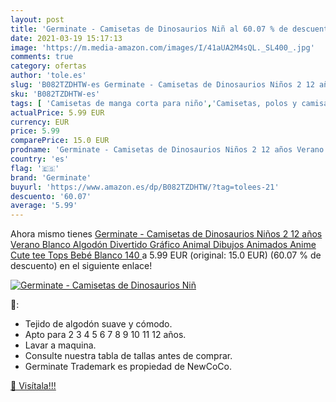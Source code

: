```yaml
---
layout: post
title: 'Germinate - Camisetas de Dinosaurios Niñ al 60.07 % de descuento'
date: 2021-03-19 15:17:13
image: 'https://m.media-amazon.com/images/I/41aUA2M4sQL._SL400_.jpg'
comments: true
category: ofertas
author: 'tole.es'
slug: 'B082TZDHTW-es Germinate - Camisetas de Dinosaurios Niños 2 12 años...'
sku: 'B082TZDHTW-es'
tags: [ 'Camisetas de manga corta para niño','Camisetas, polos y camisas para niño','Ropa','Ropa para niño','bebé','germinate', ]
actualPrice: 5.99 EUR
currency: EUR
price: 5.99
comparePrice: 15.0 EUR
prodname: 'Germinate - Camisetas de Dinosaurios Niños 2 12 años Verano Blanco Algodón Divertido Gráfico Animal Dibujos Animados Anime Cute tee Tops Bebé  Blanco  140 '
country: 'es'
flag: '🇪🇸'
brand: 'Germinate'
buyurl: 'https://www.amazon.es/dp/B082TZDHTW/?tag=tolees-21'
descuento: '60.07'
average: '5.99'
---
```


Ahora mismo tienes [Germinate - Camisetas de Dinosaurios Niños 2 12 años Verano Blanco Algodón Divertido Gráfico Animal Dibujos Animados Anime Cute tee Tops Bebé  Blanco  140 ](https://www.amazon.es/dp/B082TZDHTW/?tag=tolees-21) a 5.99 EUR (original: 15.0 EUR) (60.07 %  de descuento) en el siguiente enlace!

[![Germinate - Camisetas de Dinosaurios Niñ](https://m.media-amazon.com/images/I/41aUA2M4sQL._SL400_.jpg)](https://www.amazon.es/dp/B082TZDHTW/?tag=tolees-21)

🔎:

- Tejido de algodón suave y cómodo.
- Apto para 2 3 4 5 6 7 8 9 10 11 12 años.
- Lavar a maquina.
- Consulte nuestra tabla de tallas antes de comprar.
- Germinate Trademark es propiedad de NewCoCo.

[🛒 Visítala!!!](https://www.amazon.es/dp/B082TZDHTW/?tag=tolees-21)
